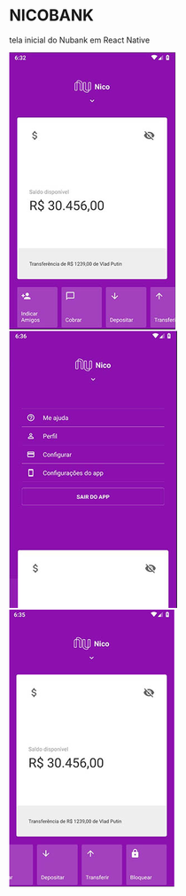 # NICOBANK
tela inicial do Nubank em React Native

![tela1](/images/tela01.jpg)
![tela2](/images/tela02.jpg)
![tela3](/images/tela03.jpg)
